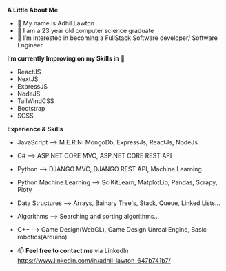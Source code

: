 **A Little About Me**
- 👋 My name is Adhil Lawton
- 🌱 I am a 23 year old computer science graduate
- 👀 I’m interested in becoming a FullStack Software developer/ Software Engineer 

**I’m currently Improving on my Skills in** 🌱 
  - ReactJS
  - NextJS
  - ExpressJS
  - NodeJS
  - TailWindCSS
  - Bootstrap
  - SCSS

**Experience & Skills**
 - JavaScript --> M.E.R.N: MongoDb, ExpressJs, ReactJs, NodeJs.
 - C# --> ASP.NET CORE MVC, ASP.NET CORE REST API
 - Python --> DJANGO MVC, DJANGO REST API, Machine Learning
 - Python Machine Learning --> SciKitLearn, MatplotLib, Pandas, Scrapy, Ploty
 - Data Structures --> Arrays, Bainary Tree's, Stack, Queue, Linked Lists...
 - Algorithms --> Searching and sorting algorithms...
 - C++ --> Game Design(WebGL), Game Design Unreal Engine, Basic robotics(Arduino)
 
   
- 📫 **Feel free to contact me** via LinkedIn https://www.linkedin.com/in/adhil-lawton-647b741b7/
